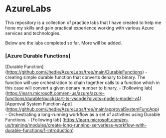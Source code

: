 # AzureLabs

This repository is a collection of practice labs that I have created to help me hone my skills and gain practical experience working with various Azure services and technologies.

Below are the labs completed so far. More will be added.

### [Azure Durable Functions]

[Durable Function] (https://github.com/Jhedie/AzureLabs/tree/main/DurableFunctions)
    - creating simple durable function that converts denary to binary. The function will use orchestration to chain together calls to a function which in this case will convert a given denary number to binary.
    - [Following lab] (https://learn.microsoft.com/en-us/azure/azure-functions/durable/quickstart-ts-vscode?pivots=nodejs-model-v4)
[Approval System Function App] (https://github.com/Jhedie/AzureLabs/tree/main/approvalSystemFuncApp)
    - Orchestrating a long-running workflow as a set of activities using Durable Functions.
    - [Following lab] (https://learn.microsoft.com/en-us/training/modules/create-long-running-serverless-workflow-with-durable-functions/1-introduction)
